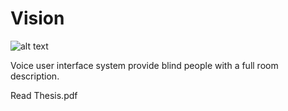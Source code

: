 # Vision
![alt text](https://i.ytimg.com/vi/KSxnKdbYSqM/maxresdefault.jpg)

Voice user interface system provide blind people with a full room description.

Read Thesis.pdf
